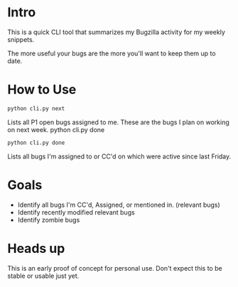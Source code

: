 # Intro
This is a quick CLI tool that summarizes my Bugzilla activity for my weekly snippets.

The more useful your bugs are the more you'll want to keep them up to date.

# How to Use
```bash
python cli.py next
```
Lists all P1 open bugs assigned to me.
These are the bugs I plan on working on next week.
python cli.py done

```bash
python cli.py done
```
Lists all bugs I'm assigned to or CC'd on which were active since last Friday.

# Goals
* Identify all bugs I'm CC'd, Assigned, or mentioned in. (relevant bugs)
* Identify recently modified relevant bugs
* Identify zombie bugs

# Heads up
This is an early proof of concept for personal use.
Don't expect this to be stable or usable just yet.
